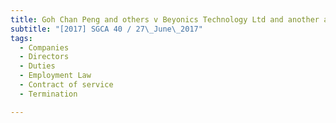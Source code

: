 ```yaml
---
title: Goh Chan Peng and others v Beyonics Technology Ltd and another and another appeal 
subtitle: "[2017] SGCA 40 / 27\_June\_2017"
tags:
  - Companies
  - Directors
  - Duties
  - Employment Law
  - Contract of service
  - Termination

---
```


